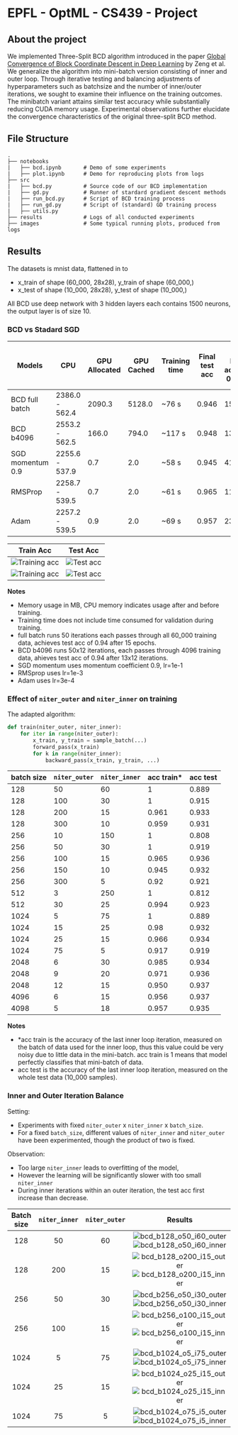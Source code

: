 # EPFL - OptML - CS439 - Project

## About the project
We implemented Three-Split BCD algorithm introduced in the paper [Global Convergence of Block Coordinate Descent in Deep Learning](https://arxiv.org/abs/1803.00225) by Zeng et al. 
We generalize the algorithm into mini-batch version consisting of inner and outer loop.
Through iterative testing and balancing adjustments of hyperparameters such as batchsize and the number of inner/outer iterations, we sought to examine their influence on the training outcomes. 
The minibatch variant attains similar test accuracy while substantially reducing CUDA memory usage. 
Experimental observations further elucidate the convergence characteristics of the original three-split BCD method. 


## File Structure

    .
    ├── notebooks
    |   ├── bcd.ipynb       # Demo of some experiments
    |   ├── plot.ipynb      # Demo for reproducing plots from logs
    ├── src
    |   ├── bcd.py          # Source code of our BCD implementation
    |   ├── gd.py           # Runner of stardard gradient descent methods
    |   ├── run_bcd.py      # Script of BCD training process
    |   ├── run_gd.py       # Script of (standard) GD training process
    |   ├── utils.py
    ├── results             # Logs of all conducted experiments
    ├── images              # Some typical running plots, produced from logs
    

## Results

The datasets is mnist data, flattened in to 
- x_train of shape (60_000, 28x28), y_train of shape (60_000,)
- x_test of shape (10_000, 28x28), y_test of shape (10_000,)

All BCD use deep network with 3 hidden layers each contains 1500 neurons, the output layer is of size 10. 

### BCD vs Stadard SGD

| Models | CPU | GPU Allocated | GPU Cached | Training time | Final test acc | iters before achieving 0.94 acc | Number of data samples before 0.94 |
| --- | --- | --- | --- | --- | --- | --- | --- |
| BCD full batch | 2386.0 - 562.4 | 2090.3 | 5128.0 | ~76  s   | 0.946 | 15    | 9.0e5 |
| BCD b4096      | 2553.2 - 562.5 | 166.0  | 794.0  | ~117 s   | 0.948 | 13x12 | 6.4e5 |
| SGD momentum 0.9 | 2255.6 - 537.9 | 0.7  | 2.0    | ~58  s   | 0.945 | 41    | 2.4e6 |
| RMSProp        | 2258.7 - 539.5   | 0.7  | 2.0    | ~61  s   | 0.965 | 11    | 1.1e5 |
| Adam           | 2257.2 - 539.5   | 0.9  | 2.0     | ~69 s   | 0.957 | 23    | 2.3e5 |

| Train Acc | Test Acc |
|:---:|:---:|
| ![Training acc](images/compare_acc_train.png) |![Test acc](images/compare_acc_test.png) |
| ![Training acc](images/compare_acc_train_with_mb.png) | ![Test acc](images/compare_acc_test_with_mb.png) |


**Notes**
- Memory usage in MB, CPU memory indicates usage after and before training. 
- Training time does not include time consumed for validation during training.
- full batch runs 50 iterations each passes through all 60_000 training data, achieves test acc of 0.94 after 15 epochs.
- BCD b4096 runs 50x12 iterations, each passes through 4096 training data, ahieves test acc of 0.94 after 13x12 iterations. 
- SGD momentum uses momentum coefficient 0.9, lr=1e-1
- RMSprop uses lr=1e-3
- Adam uses lr=3e-4

### Effect of `niter_outer` and `niter_inner` on training

The adapted algorithm:
```python
def train(niter_outer, niter_inner):
    for iter in range(niter_outer):
        x_train, y_train = sample_batch(...)
        forward_pass(x_train)
        for k in range(niter_inner):
            backward_pass(x_train, y_train, ...)
```

| batch size | `niter_outer` | `niter_inner` | acc train* | acc test |
| --- | --- | --- | ---   | ---   |
| 128 | 50  | 60  | 1     | 0.889 |
| 128 | 100 | 30  | 1     | 0.915 |
| 128 | 200 | 15  | 0.961 | 0.933 | 
| 128 | 300 | 10  | 0.959 | 0.931 | 
| 256 | 10  | 150 | 1     | 0.808 | 
| 256 | 50  | 30  | 1     | 0.919 | 
| 256 | 100 | 15  | 0.965 | 0.936 | 
| 256 | 150 | 10  | 0.945 | 0.932 | 
| 256 | 300 | 5   | 0.92  | 0.921 |
| 512 | 3   | 250 | 1     | 0.812 | 
| 512 | 30  | 25  | 0.994 | 0.923 | 
| 1024| 5   | 75  | 1     | 0.889 | 
| 1024| 15  | 25  | 0.98  | 0.932 | 
| 1024| 25  | 15  | 0.966 | 0.934 | 
| 1024| 75  | 5   | 0.917 | 0.919 | 
| 2048| 6   | 30  | 0.985 | 0.934 | 
| 2048| 9   | 20  | 0.971 | 0.936 | 
| 2048| 12  | 15  | 0.950 | 0.937 | 
| 4096| 6   | 15  | 0.956 | 0.937 |
| 4098| 5   | 18  | 0.957 | 0.935 |


**Notes**
- *acc train is the accuracy of the last inner loop iteration, measured on the batch of data used for the inner loop, thus this value could be very noisy due to little data in the mini-batch. acc train is 1 means that model perfectly classifies that mini-batch of data. 
- acc test is the accuracy of the last inner loop iteration, measured on the whole test data (10_000 samples). 

### Inner and Outer Iteration Balance

Setting:
- Experiments with fixed `niter_outer` x `niter_inner` x `batch_size`. 
- For a fixed `batch_size`, different values of `niter_inner` and `niter_outer` have been experimented, though the product of two is fixed.

Observation:
- Too large `niter_inner` leads to overfitting of the model, 
- However the learning will be significantly slower with too small `niter_inner`
- During inner iterations within an outer iteration, the test acc first increase than decrease.

| Batch size | `niter_inner` | `niter_outer` | Results |
|:---:|:---:|:---:|:---:|
|128  |50   |60   | ![bcd_b128_o50_i60_outer](images/bcd_b128_o50_i60_outer.png)  ![bcd_b128_o50_i60_inner](images/bcd_b128_o50_i60_inner.png) |
|128  |200  |15   | ![bcd_b128_o200_i15_outer](images/bcd_b128_o200_i15_outer.png) ![bcd_b128_o200_i15_inner](images/bcd_b128_o200_i15_inner.png) |
|256  |50   |30   | ![bcd_b256_o50_i30_outer](images/bcd_b256_o50_i30_outer.png) ![bcd_b256_o50_i30_inner](images/bcd_b256_o50_i30_inner.png) |
|256  |100  |15   | ![bcd_b256_o100_i15_outer](images/bcd_b256_o100_i15_outer.png) ![bcd_b256_o100_i15_inner](images/bcd_b256_o100_i15_inner.png) |
|1024 |5    |75   | ![bcd_b1024_o5_i75_outer](images/bcd_b1024_o5_i75_outer.png) ![bcd_b1024_o5_i75_inner](images/bcd_b1024_o5_i75_inner.png) |
|1024 |25   |15   | ![bcd_b1024_o25_i15_outer](images/bcd_b1024_o25_i15_outer.png) ![bcd_b1024_o25_i15_inner](images/bcd_b1024_o25_i15_inner.png) |
|1024 |75   |5    | ![bcd_b1024_o75_i5_outer](images/bcd_b1024_o75_i5_outer.png) ![bcd_b1024_o75_i5_inner](images/bcd_b1024_o75_i5_inner.png) |

